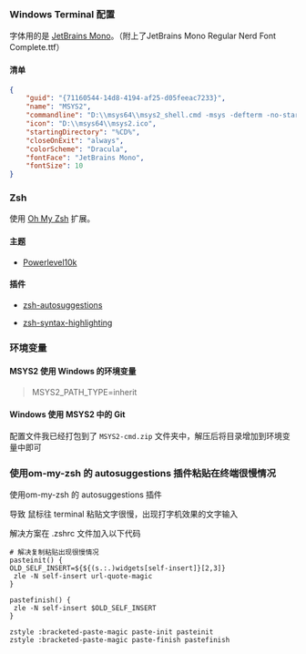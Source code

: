 ### Windows Terminal 配置

字体用的是 [JetBrains Mono](https://www.jetbrains.com/zh-cn/lp/mono/)。（附上了JetBrains Mono Regular Nerd Font Complete.ttf）

#### 清单

```json
{
    "guid": "{71160544-14d8-4194-af25-d05feeac7233}",
    "name": "MSYS2",
    "commandline": "D:\\msys64\\msys2_shell.cmd -msys -defterm -no-start -full-path -here -shell zsh",
    "icon": "D:\\msys64\\msys2.ico",
    "startingDirectory": "%CD%",
    "closeOnExit": "always",
    "colorScheme": "Dracula",
    "fontFace": "JetBrains Mono",
    "fontSize": 10
}
```



### Zsh

使用 [Oh My Zsh](https://github.com/ohmyzsh/ohmyzsh) 扩展。

#### 主题

- [Powerlevel10k](https://github.com/romkatv/powerlevel10k)

#### 插件

- [zsh-autosuggestions](https://github.com/zsh-users/zsh-autosuggestions.git)

- [zsh-syntax-highlighting](https://github.com/zsh-users/zsh-syntax-highlighting.git)

### 环境变量

#### MSYS2 使用 Windows 的环境变量

> MSYS2_PATH_TYPE=inherit

#### Windows 使用 MSYS2 中的 Git

配置文件我已经打包到了 `MSYS2-cmd.zip` 文件夹中，解压后将目录增加到环境变量中即可



### 使用om-my-zsh 的 autosuggestions  插件粘贴在终端很慢情况

使用om-my-zsh 的 autosuggestions  插件

导致 鼠标往 terminal 粘贴文字很慢，出现打字机效果的文字输入

解决方案在 .zshrc 文件加入以下代码

``` shell
# 解决复制粘贴出现很慢情况
pasteinit() {
OLD_SELF_INSERT=${${(s.:.)widgets[self-insert]}[2,3]}
 zle -N self-insert url-quote-magic
}

pastefinish() {
 zle -N self-insert $OLD_SELF_INSERT
}
 
zstyle :bracketed-paste-magic paste-init pasteinit
zstyle :bracketed-paste-magic paste-finish pastefinish
```



